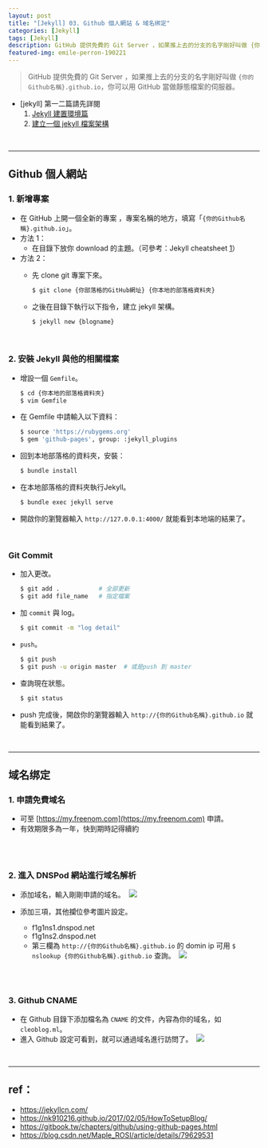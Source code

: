 ```yaml
---
layout: post
title: "[Jekyll] 03. Github 個人網站 & 域名绑定"
categories: [Jekyll]
tags: [Jekyll]
description: GitHub 提供免費的 Git Server ，如果推上去的分支的名字剛好叫做 {你的Github名稱}.github.io，你可以用 GitHub 當做靜態檔案的伺服器...
featured-img: emile-perron-190221
---
```



> GitHub 提供免費的 Git Server ，如果推上去的分支的名字剛好叫做 `{你的Github名稱}.github.io`，你可以用 GitHub 當做靜態檔案的伺服器。

- [jekyll] 第一二篇請先詳閱
    1. [Jekyll 建置環境篇](http://cleoblog.ml/jekyll/2018/10/21/Jekyll-01.-Jekyll-建置環境篇.html)
    2. [建立一個 jekyll 檔案架構](http://cleoblog.ml/jekyll/2018/10/25/Jekyll-02.-建立一個-jekyll-檔案架構.html)

<br>

***

## Github 個人網站

### 1. 新增專案

- 在 GitHub 上開一個全新的專案 ，專案名稱的地方，填寫「`{你的Github名稱}.github.io`」。
- 方法 1：
    - 在目錄下放你 download 的主題。（可參考：Jekyll cheatsheet [1](https://devhints.io/jekyll)）
- 方法 2：
    - 先 clone git 專案下來。

        ```bash
        $ git clone {你部落格的GitHub網址} {你本地的部落格資料夾}
        ```

    - 之後在目錄下執行以下指令，建立 jekyll 架構。

        ```bash
        $ jekyll new {blogname}
        ```

<br>

### 2. 安裝 Jekyll 與他的相關檔案

- 增設一個 `Gemfile`。

    ```bash
    $ cd {你本地的部落格資料夾}
    $ vim Gemfile
    ```

- 在 Gemfile 中請輸入以下資料：

    ```bash
    $ source 'https://rubygems.org'
    $ gem 'github-pages', group: :jekyll_plugins
    ```

- 回到本地部落格的資料夾，安裝：

    ```bash
    $ bundle install
    ```

- 在本地部落格的資料夾執行Jekyll。

    ```bash
    $ bundle exec jekyll serve
    ```

- 開啟你的瀏覽器輸入 `http://127.0.0.1:4000/` 就能看到本地端的結果了。

<br>

### Git Commit

- 加入更改。

    ```bash
    $ git add .           # 全部更新
    $ git add file_name   # 指定檔案
    ```

- 加 `commit` 與 log。

    ```bash
    $ git commit -m "log detail"
    ```

- `push`。

    ```bash
    $ git push  
    $ git push -u origin master  # 或是push 到 master
    ```

- 查詢現在狀態。

    ```bash
    $ git status
    ```

- push 完成後，開啟你的瀏覽器輸入 `http://{你的Github名稱}.github.io` 就能看到結果了。

<br>

***

## 域名绑定

### 1. 申請免費域名

- 可至 [https://my.freenom.com](https://my.freenom.com) 申請。
- 有效期限多為一年，快到期時記得續約

<br/><br/>

### 2. 進入 DNSPod 網站進行域名解析

- 添加域名，輸入剛剛申請的域名。
​
    ![](https://s3.amazonaws.com/notejoy/note_images/154234.1.2018-10-25%20%E4%B8%8A%E5%8D%88%2010-12-55.jpg)

- 添加三項，其他攔位參考圖片設定。
    - f1g1ns1.dnspod.net
    - f1g1ns2.dnspod.net
    - 第三欄為 `http://{你的Github名稱}.github.io` 的 domin ip 可用 `$ nslookup {你的Github名稱}.github.io` 查詢。
​
    ![](https://s3.amazonaws.com/notejoy/note_images/154234.1.2018-10-25%20%E4%B8%8A%E5%8D%88%2010-21-22.jpg)

<br/><br/>

### 3. Github CNAME

- 在 Github 目錄下添加檔名為 `CNAME` 的文件，內容為你的域名，如 `cleoblog.ml`。
- 進入 Github 設定可看到，就可以通過域名進行訪問了。
​
    ![](https://s3.amazonaws.com/notejoy/note_images/154234.1.2018-10-25%20%E4%B8%8A%E5%8D%88%2010-07-03.jpg)

<br>

***

## ref：
- https://jekyllcn.com/
- https://nk910216.github.io/2017/02/05/HowToSetupBlog/
- https://gitbook.tw/chapters/github/using-github-pages.html
- https://blog.csdn.net/Maple_ROSI/article/details/79629531

<br><br>